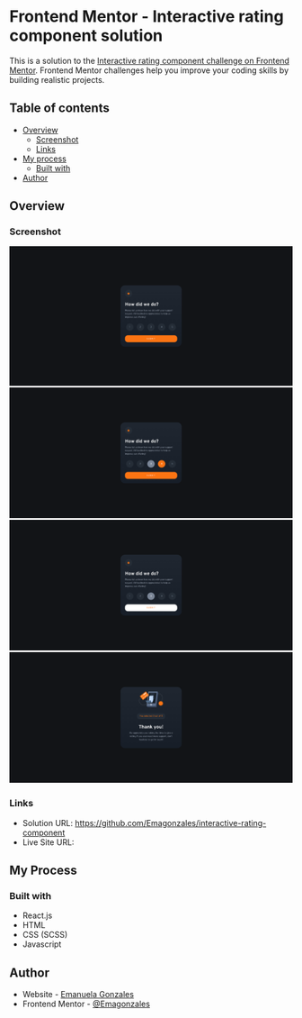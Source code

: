 # Frontend Mentor - Interactive rating component solution

This is a solution to the [Interactive rating component challenge on Frontend Mentor](https://www.frontendmentor.io/challenges/interactive-rating-component-koxpeBUmI). Frontend Mentor challenges help you improve your coding skills by building realistic projects. 

## Table of contents

- [Overview](#overview)
  - [Screenshot](#screenshot)
  - [Links](#links)
- [My process](#my-process)
  - [Built with](#built-with)
- [Author](#author)

## Overview

### Screenshot

![](./screen-1.png)
![](./screen-2.png)
![](./screen-3.png)
![](./screen-4.png)

### Links

- Solution URL: https://github.com/Emagonzales/interactive-rating-component
- Live Site URL: 

## My Process

### Built with

- React.js
- HTML
- CSS (SCSS)
- Javascript

## Author

- Website - [Emanuela Gonzales](https://emagonzales.netlify.app/)
- Frontend Mentor - [@Emagonzales](https://www.frontendmentor.io/profile/Emagonzales)
